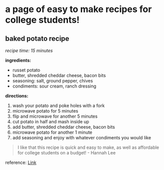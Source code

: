 # a page of easy to make recipes for college students!

## baked potato recipe
*recipe time: 15 minutes*

**ingredients:**
- russet potato
- butter, shredded cheddar cheese, bacon bits
- seasoning: salt, ground pepper, chives
- condiments: sour cream, ranch dressing

__directions:__
1. wash your potato and poke holes with a fork
2. microwave potato for 5 minutes
3. flip and microwave for another 5 minutes
4. cut potato in half and mash inside up
5. add butter, shredded cheddar cheese, bacon bits
6. microwave potato for another 1 minute
7. add seasoning and enjoy with whatever condiments you would like

> I like that this recipe is quick and easy to make, as well as affordable for college students on a budget! - Hannah Lee

reference: [Link](https://www.allrecipes.com/recipe/85337/microwave-baked-potato/)

